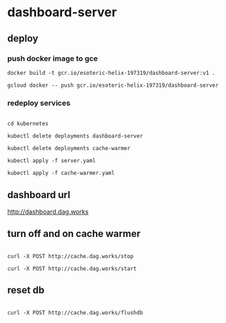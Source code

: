 # dashboard-server

## deploy

### push docker image to gce

```
docker build -t gcr.io/esoteric-helix-197319/dashboard-server:v1 .

gcloud docker -- push gcr.io/esoteric-helix-197319/dashboard-server

```


### redeploy services

```

cd kubernetes

kubectl delete deployments dashboard-server

kubectl delete deployments cache-warmer

kubectl apply -f server.yaml

kubectl apply -f cache-warmer.yaml

```


## dashboard url

http://dashboard.dag.works


## turn off and on cache warmer

```

curl -X POST http://cache.dag.works/stop

curl -X POST http://cache.dag.works/start

```

## reset db

```

curl -X POST http://cache.dag.works/flushdb

```
